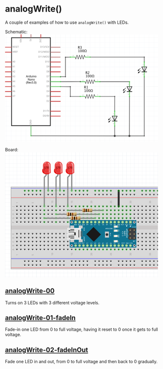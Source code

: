 # analogWrite()

A couple of examples of how to use ```analogWrite()``` with LEDs.

Schematic:
![](../imgs/analogWrite_sch.png)

Board:
![](../imgs/analogWrite_bb.png)

## [analogWrite-00](./analogWrite-00/)
Turns on 3 LEDs with 3 different voltage levels.

## [analogWrite-01-fadeIn](./analogWrite-01-fadeIn/)
Fade-in one LED from 0 to full voltage, having it reset to 0 once it gets to full voltage.

## [analogWrite-02-fadeInOut](./analogWrite-02-fadeInOut/)
Fade one LED in and out, from 0 to full voltage and then back to 0 gradually.
